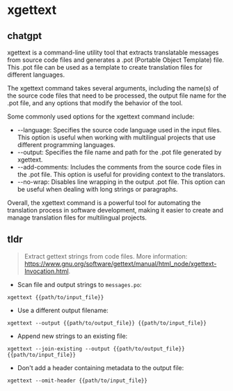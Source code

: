 # xgettext 
## chatgpt 
xgettext is a command-line utility tool that extracts translatable messages from source code files and generates a .pot (Portable Object Template) file. This .pot file can be used as a template to create translation files for different languages.

The xgettext command takes several arguments, including the name(s) of the source code files that need to be processed, the output file name for the .pot file, and any options that modify the behavior of the tool.

Some commonly used options for the xgettext command include:

- --language: Specifies the source code language used in the input files. This option is useful when working with multilingual projects that use different programming languages.
- --output: Specifies the file name and path for the .pot file generated by xgettext.
- --add-comments: Includes the comments from the source code files in the .pot file. This option is useful for providing context to the translators.
- --no-wrap: Disables line wrapping in the output .pot file. This option can be useful when dealing with long strings or paragraphs.

Overall, the xgettext command is a powerful tool for automating the translation process in software development, making it easier to create and manage translation files for multilingual projects. 

## tldr 
 
> Extract gettext strings from code files.
> More information: <https://www.gnu.org/software/gettext/manual/html_node/xgettext-Invocation.html>.

- Scan file and output strings to `messages.po`:

`xgettext {{path/to/input_file}}`

- Use a different output filename:

`xgettext --output {{path/to/output_file}} {{path/to/input_file}}`

- Append new strings to an existing file:

`xgettext --join-existing --output {{path/to/output_file}} {{path/to/input_file}}`

- Don't add a header containing metadata to the output file:

`xgettext --omit-header {{path/to/input_file}}`
